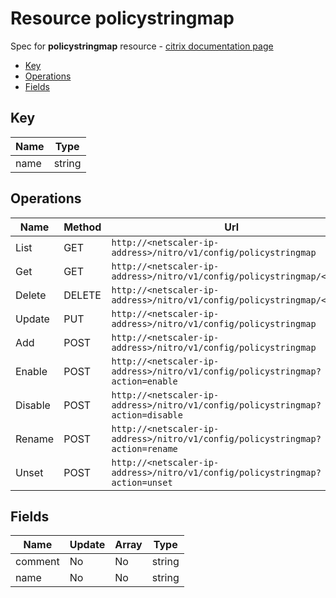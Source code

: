 # Resource policystringmap

Spec for **policystringmap** resource - [citrix documentation page](https://developer-docs.citrix.com/projects/netscaler-nitro-api/en/11.0/configuration/policy/policystringmap/policystringmap/)

- [Key](#key)
- [Operations](#operations)
- [Fields](#fields)

## Key

| Name | Type |
|----|----|
| name | string |

## Operations

| Name | Method | Url |
|----|----|----|
| List | GET | `http://<netscaler-ip-address>/nitro/v1/config/policystringmap` |
| Get | GET | `http://<netscaler-ip-address>/nitro/v1/config/policystringmap/<name>` |
| Delete | DELETE | `http://<netscaler-ip-address>/nitro/v1/config/policystringmap/<name>` |
| Update | PUT | `http://<netscaler-ip-address>/nitro/v1/config/policystringmap` |
| Add | POST | `http://<netscaler-ip-address>/nitro/v1/config/policystringmap` |
| Enable | POST | `http://<netscaler-ip-address>/nitro/v1/config/policystringmap?action=enable` |
| Disable | POST | `http://<netscaler-ip-address>/nitro/v1/config/policystringmap?action=disable` |
| Rename | POST | `http://<netscaler-ip-address>/nitro/v1/config/policystringmap?action=rename` |
| Unset | POST | `http://<netscaler-ip-address>/nitro/v1/config/policystringmap?action=unset` |

## Fields

| Name | Update | Array | Type |
|----|----|----|----|
|comment|No|No|string|
|name|No|No|string|

